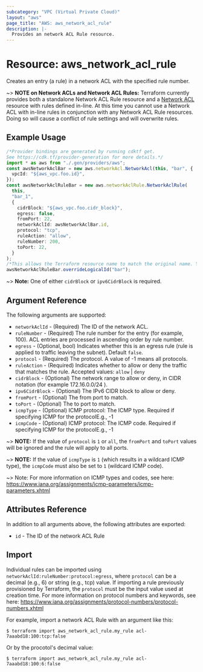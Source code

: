 ```yaml
---
subcategory: "VPC (Virtual Private Cloud)"
layout: "aws"
page_title: "AWS: aws_network_acl_rule"
description: |-
  Provides an network ACL Rule resource.
---
```


# Resource: aws\_network\_acl\_rule

Creates an entry (a rule) in a network ACL with the specified rule number.

\~> **NOTE on Network ACLs and Network ACL Rules:** Terraform currently
provides both a standalone Network ACL Rule resource and a [Network ACL](network_acl.html) resource with rules
defined in-line. At this time you cannot use a Network ACL with in-line rules
in conjunction with any Network ACL Rule resources. Doing so will cause
a conflict of rule settings and will overwrite rules.

## Example Usage

```typescript
/*Provider bindings are generated by running cdktf get.
See https://cdk.tf/provider-generation for more details.*/
import * as aws from "./.gen/providers/aws";
const awsNetworkAclBar = new aws.networkAcl.NetworkAcl(this, "bar", {
  vpcId: "${aws_vpc.foo.id}",
});
const awsNetworkAclRuleBar = new aws.networkAclRule.NetworkAclRule(
  this,
  "bar_1",
  {
    cidrBlock: "${aws_vpc.foo.cidr_block}",
    egress: false,
    fromPort: 22,
    networkAclId: awsNetworkAclBar.id,
    protocol: "tcp",
    ruleAction: "allow",
    ruleNumber: 200,
    toPort: 22,
  }
);
/*This allows the Terraform resource name to match the original name. You can remove the call if you don't need them to match.*/
awsNetworkAclRuleBar.overrideLogicalId("bar");

```

\~> **Note:** One of either `cidrBlock` or `ipv6CidrBlock` is required.

## Argument Reference

The following arguments are supported:

* `networkAclId` - (Required) The ID of the network ACL.
* `ruleNumber` - (Required) The rule number for the entry (for example, 100). ACL entries are processed in ascending order by rule number.
* `egress` - (Optional, bool) Indicates whether this is an egress rule (rule is applied to traffic leaving the subnet). Default `false`.
* `protocol` - (Required) The protocol. A value of -1 means all protocols.
* `ruleAction` - (Required) Indicates whether to allow or deny the traffic that matches the rule. Accepted values: `allow` | `deny`
* `cidrBlock` - (Optional) The network range to allow or deny, in CIDR notation (for example 172.16.0.0/24 ).
* `ipv6CidrBlock` - (Optional) The IPv6 CIDR block to allow or deny.
* `fromPort` - (Optional) The from port to match.
* `toPort` - (Optional) The to port to match.
* `icmpType` - (Optional) ICMP protocol: The ICMP type. Required if specifying ICMP for the protocolE.g., -1
* `icmpCode` - (Optional) ICMP protocol: The ICMP code. Required if specifying ICMP for the protocolE.g., -1

\~> **NOTE:** If the value of `protocol` is `1` or `all`, the `fromPort` and `toPort` values will be ignored and the rule will apply to all ports.

\~> **NOTE:** If the value of `icmpType` is `1` (which results in a wildcard ICMP type), the `icmpCode` must also be set to `1` (wildcard ICMP code).

\~> Note: For more information on ICMP types and codes, see here: https://www.iana.org/assignments/icmp-parameters/icmp-parameters.xhtml

## Attributes Reference

In addition to all arguments above, the following attributes are exported:

* `id` - The ID of the network ACL Rule

## Import

Individual rules can be imported using `networkAclId:ruleNumber:protocol:egress`, where `protocol` can be a decimal (e.g., 6) or string (e.g., tcp) value.
If importing a rule previously provisioned by Terraform, the `protocol` must be the input value used at creation time.
For more information on protocol numbers and keywords, see here: https://www.iana.org/assignments/protocol-numbers/protocol-numbers.xhtml

For example, import a network ACL Rule with an argument like this:

```console
$ terraform import aws_network_acl_rule.my_rule acl-7aaabd18:100:tcp:false
```

Or by the procotol's decimal value:

```console
$ terraform import aws_network_acl_rule.my_rule acl-7aaabd18:100:6:false
```
